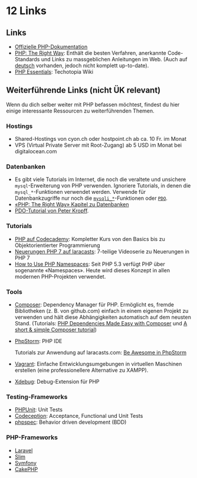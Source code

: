 # 12 Links

## Links

* [Offizielle PHP-Dokumentation](https://secure.php.net/manual/de/)
* [PHP: The Right Way](https://phptherightway.com/): Enthält die besten Verfahren, anerkannte Code-Standards und Links zu massgeblichen Anleitungen im Web. \(Auch auf [deutsch](https://rwetzlmayr.github.io/php-the-right-way/) vorhanden, jedoch nicht komplett up-to-date\).
* [PHP Essentials](https://www.techotopia.com/index.php/PHP_Essentials): Techotopia Wiki

## Weiterführende Links \(nicht ÜK relevant\)

Wenn du dich selber weiter mit PHP befassen möchtest, findest du hier einige interessante Ressourcen zu weiterführenden Themen.

### Hostings

* Shared-Hostings von cyon.ch oder hostpoint.ch ab ca. 10 Fr. im Monat
* VPS \(Virtual Private Server mit Root-Zugang\) ab 5 USD im Monat bei digitalocean.com

### Datenbanken

* Es gibt viele Tutorials im Internet, die noch die veraltete und unsichere `mysql`-Erweiterung von PHP verwenden. Ignoriere Tutorials, in denen die `mysql_*`-Funktionen verwendet werden. Verwende für Datenbankzugriffe nur noch die [`mysqli_*`](https://secure.php.net/manual/de/book.mysqli.php)-Funktionen oder [`PDO`](https://secure.php.net/manual/de/class.pdo.php).
* [«PHP: The Right Way» Kapitel zu Datenbanken](https://phptherightway.com/#databases)
* [PDO-Tutorial von Peter Kropff](https://www.peterkropff.de/site/php/pdo.htm).

### Tutorials

* [PHP auf Codecademy](https://www.codecademy.com/learn/php): Kompletter Kurs von den Basics bis zu Objektorientierter Programmierung
* [Neuerungen PHP 7 auf laracasts](https://laracasts.com/series/php7-up-and-running): 7-teilige Videoserie zu Neuerungen in PHP 7
* [How to Use PHP Namespaces](https://www.sitepoint.com/php-53-namespaces-basics/): Seit PHP 5.3 verfügt PHP über sogenannte «Namespaces». Heute wird dieses Konzept in allen modernen PHP-Projekten verwendet.

### Tools

* [Composer](https://getcomposer.org/): Dependency Manager für PHP. Ermöglicht es, fremde Bibliotheken \(z. B. von github.com\) einfach in einem eigenen Projekt zu verwenden und hält diese Abhängigkeiten automatisch auf dem neusten Stand. \(Tutorials: [PHP Dependencies Made Easy with Composer](https://www.sitepoint.com/watch-php-dependencies-made-easy-with-composer/) und [A short & simple Composer tutorial](https://www.dev-metal.com/composer-tutorial/)\)
* [PhpStorm](https://www.jetbrains.com/phpstorm/): PHP IDE  


  Tutorials zur Anwendung auf laracasts.com: [Be Awesome in PhpStorm](https://laracasts.com/series/how-to-be-awesome-in-phpstorm)

* [Vagrant](https://www.vagrantup.com/): Einfache Entwicklungsumgebungen in virtuellen Maschinen erstellen \(eine professionellere Alternative zu XAMPP\).
* [Xdebug](https://xdebug.org/): Debug-Extension für PHP

### Testing-Frameworks

* [PHPUnit](https://phpunit.de/): Unit Tests
* [Codeception](https://codeception.com/): Acceptance, Functional und Unit Tests
* [phpspec](https://phpspec.readthedocs.org/en/latest/): Behavior driven development \(BDD\)

### PHP-Frameworks

* [Laravel](https://laravel.com/)
* [Slim](https://www.slimframework.com/)
* [Symfony](https://symfony.com/)
* [CakePHP](https://cakephp.org/)

